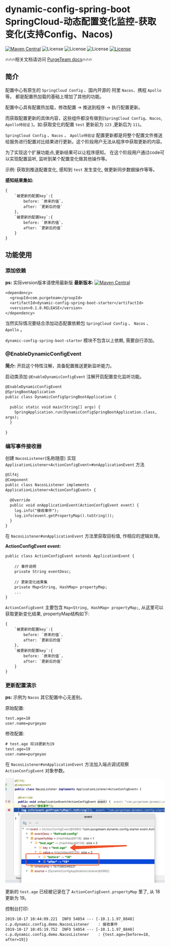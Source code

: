 # dynamic-config-spring-boot SpringCloud-动态配置变化监控-获取变化(支持Config、Nacos)

[![Maven Central](https://img.shields.io/maven-central/v/com.purgeteam/dynamic-config-spring-boot-starter.svg?label=Maven%20Central)](https://search.maven.org/search?q=g:com.purgeteam%20AND%20a:dynamic-config-spring-boot-starter)
![License](https://img.shields.io/badge/SpringBoot-2.1.8RELEASE-green.svg)
![License](https://img.shields.io/badge/JAVA-1.8+-green.svg)
![License](https://img.shields.io/badge/maven-3.0+-green.svg)
[![License](https://img.shields.io/badge/license-Apache%202-4EB1BA.svg)](https://www.apache.org/licenses/LICENSE-2.0.html)

🔥🔥🔥相关文档请访问 [PurgeTeam docs](http://www.purgeteam.com)🔥🔥🔥

## 简介

配置中心有原生的 `SpringCloud Config` 、国内开源的 阿里 `Nacos`、携程 `Apollo` 等。
都是配置热加载的基础上增加了其他的功能。

配置中心具有配置热加载，修改配置 -> 推送到程序 -> 执行配置更新。

而获取配置更新的具体内容，这些组件都没有做到(`SpringCloud Config`、`Nacos`, `Apollo待验证` )。如:获取变化的配置 `test` 更新前为 `123` ,更新后为 `111`。

`SpringCloud Config` 、`Nacos` 、 `Apollo待验证` 配置更新都是将整个配置文件推送给服务进行配置对比结果进行更新。这个阶段用户无法从程序中获取更新的内容。

为了实现这个扩展功能点,更新结果可以让程序感知。
在这个阶段用户通过code可以实现配置监听, 监听到某个配置变化做其他操作等。

示例: 获取到推送配置变化, 感知到 `test` 发生变化, 做更新同步数据操作等等。

**感知结果集如:**

```
{
    `被更新的配置key`:{
        before: `原来的值`，
        after: `更新后的值`
    },
    `被更新的配置key`:{
        before: `原来的值`，
        after: `更新后的值`
    }
}
```

## 功能使用

### 添加依赖

**ps:** 实际version版本请使用最新版
**最新版本:** [![Maven Central](https://img.shields.io/maven-central/v/com.purgeteam/dynamic-config-spring-boot-starter.svg?label=Maven%20Central)](https://search.maven.org/search?q=g:com.purgeteam%20AND%20a:dynamic-config-spring-boot-starter)

```
<dependency>
  <groupId>com.purgeteam</groupId>
  <artifactId>dynamic-config-spring-boot-starter</artifactId>
  <version>0.1.0.RELEASE</version>
</dependency>
```

当然实际情况要结合添加动态配置依赖包 `SpringCloud Config` 、 `Nacos` 、 `Apollo` 。


`dynamic-config-spring-boot-starter` 模块不包含以上依赖, 需要自行添加。

### @EnableDynamicConfigEvent

**简介:** 开启这个特性注解，具备配置推送更新监听能力。


启动类添加 `@EnableDynamicConfigEvent` 注解开启配置变化监听功能。
```
@EnableDynamicConfigEvent
@SpringBootApplication
public class DynamicConfigSpringBootApplication {

  public static void main(String[] args) {
    SpringApplication.run(DynamicConfigSpringBootApplication.class, args);
  }

}
```

### 编写事件接收器

创建 `NacosListener`(名称随意)  实现 `ApplicationListener<ActionConfigEvent>#onApplicationEvent` 方法

```
@Slf4j
@Component
public class NacosListener implements ApplicationListener<ActionConfigEvent> {

  @Override
  public void onApplicationEvent(ActionConfigEvent event) {
    log.info("接收事件");
    log.info(event.getPropertyMap().toString());
  }
}
```

在 `NacosListener#onApplicationEvent` 方法里获取目标值, 作相应的逻辑处理。

**ActionConfigEvent event:**
```
public class ActionConfigEvent extends ApplicationEvent {

    // 事件说明
    private String eventDesc;
    
    // 更新变化结果集
    private Map<String, HashMap> propertyMap;
    ...
}
```

`ActionConfigEvent` 主要包含 `Map<String, HashMap> propertyMap;`, 从这里可以获取更新变化结果, propertyMap结构如下:

```
{
    `被更新的配置key`:{
        before: `原来的值`，
        after: `更新后的值`
    },
    `被更新的配置key`:{
        before: `原来的值`，
        after: `更新后的值`
    }
}
```

### 更新配置演示

**ps:** 示例为 `Nacos` 其它配置中心无差别。

原始配置:

```
test.age=18
user.name=purgeyao
```

修改配置:

```
# test.age 将18更新为19
test.age=19
user.name=purgeyao
```

在 `NacosListener#onApplicationEvent` 方法加入端点调试观察 `ActionConfigEvent` 对象参数。

![img](https://raw.githubusercontent.com/purgeyao/purgeyao.github.io/master/img/blog/2019-10-17/config1.png)

更新的 `test.age` 已经被记录在了 `ActionConfigEvent.propertyMap` 里了, 从 18 更新为 19。

控制台打印:

```
2019-10-17 10:44:09.221  INFO 54054 --- [-10.1.1.97_8848] c.p.dynamic.config.demo.NacosListener    : 接收事件
2019-10-17 10:45:19.752  INFO 54054 --- [-10.1.1.97_8848] c.p.dynamic.config.demo.NacosListener    : {test.age={before=18, after=19}}
```
